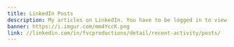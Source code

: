 ```yaml
---
title: LinkedIn Posts
description: My articles on LinkedIn. You have to be logged in to view. 🙄️
banner: https://i.imgur.com/mm4YccK.png
link: //linkedin.com/in/fvcproductions/detail/recent-activity/posts/
---
```


